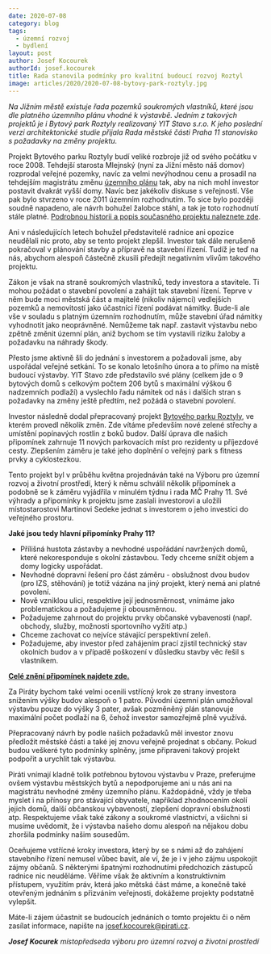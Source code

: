 ```yaml
---
date: 2020-07-08
category: blog
tags: 
  - územní rozvoj
  - bydlení
layout: post
author: Josef Kocourek
authorId: josef.kocourek
title: Rada stanovila podmínky pro kvalitní budoucí rozvoj Roztyl
image: articles/2020/2020-07-08-bytovy-park-roztyly.jpg
---
```


*Na Jižním městě existuje řada pozemků soukromých vlastníků, které jsou dle platného územního plánu vhodné k výstavbě. Jedním z takových projektů je i Bytový park Roztyly realizovaný YIT Stavo s.r.o. K jeho poslední verzi architektonické studie přijala Rada městské části Praha 11 stanovisko s požadavky na změny projektu.*



Projekt Bytového parku Roztyly budí veliké rozbroje již od svého počátku v roce 2008. Tehdejší starosta Mlejnský (nyní za Jižní město náš domov) rozprodal veřejné pozemky, navíc za velmi nevýhodnou cenu a prosadil na tehdejším magistrátu změnu [územního plánu](https://app.iprpraha.cz/apl/app/vykresyUP/) tak, aby na nich mohl investor postavit dvakrát vyšší domy. Navíc bez jakékoliv diskuse s veřejností. Vše pak bylo stvrzeno v roce 2011 územním rozhodnutím. To sice bylo později soudně napadeno, ale návrh bohužel žalobce stáhl, a tak je toto rozhodnutí stále platné. [Podrobnou historii a popis současného projektu naleznete zde](https://www.praha11.cz/cs/mestska-cast/uzemni-rozvoj-a-regenerace/zamery-na-jiznim-meste/16-bytovy-park-roztyly.html).

Ani v následujících letech bohužel představitelé radnice ani opozice neudělali nic proto, aby se tento projekt zlepšil. Investor tak dále nerušeně pokračoval v plánování stavby a přípravě na stavební řízení. Tudíž je teď na nás, abychom alespoň částečně zkusili předejít negativním vlivům takového projektu. 

Zákon je však na straně soukromých vlastníků, tedy investora a stavitele. Ti mohou požádat o stavební povolení a zahájit tak stavební řízení. Teprve v něm bude moci městská část a majitelé (nikoliv nájemci) vedlejších pozemků a nemovitostí jako účastníci řízení podávat námitky. Bude-li ale vše v souladu s platným územním rozhodnutím, může stavební úřad námitky vyhodnotit jako neoprávněné. Nemůžeme tak např. zastavit výstavbu nebo zpětně změnit územní plán, aniž bychom se tím vystavili riziku žaloby a požadavku na náhrady škody.

Přesto jsme aktivně šli do jednání s investorem a požadovali jsme, aby uspořádal veřejné setkání. To se konalo letošního února a to přímo na místě budoucí výstavby. YIT Stavo zde představilo své plány (celkem jde o 9 bytových domů s celkovým počtem 206 bytů s maximální výškou 6 nadzemních podlaží) a vyslechlo řadu námitek od nás i dalších stran s požadavky na změny ještě předtím, než požádá o stavební povolení.

Investor následně dodal přepracovaný projekt [Bytového parku Roztyly](https://www.praha11.cz/filemanager/files/31175.pdf?fbclid=IwAR1Y5wmxPL5n6hUrlDbDj9BekSxshu9mR95XgIC3lEQytL0oJTZXtBp6uTs), ve kterém provedl několik změn. Zde vítáme především nové zelené střechy a umístění popínavých rostlin z boků budov. Další úprava dle našich připomínek zahrnuje 11 nových parkovacích míst pro rezidenty u příjezdové cesty. Zlepšením záměru je také jeho doplnění o veřejný park s fitness prvky a cyklostezkou.

Tento projekt byl v průběhu května projednáván také na Výboru pro územní rozvoj a životní prostředí, který k němu schválil několik připomínek a podobně se k záměru vyjádřila v minulém týdnu i rada MČ Prahy 11. Své výhrady a připomínky k projektu jsme zaslali investorovi a uložili místostarostovi Martinovi Sedeke jednat s investorem o jeho investici do veřejného prostoru.

**Jaké jsou tedy hlavní připomínky Prahy 11?**

- Přílišná hustota zástavby a nevhodné uspořádání navržených domů, které nekoresponduje s okolní zástavbou. Tedy chceme snížit objem a domy logicky uspořádat.
- Nevhodné dopravní řešení pro část záměru - obslužnost dvou budov (pro IZS, stěhování) je totiž vázána na jiný projekt, který nemá ani platné povolení.
- Nově vzniklou ulici, respektive její jednosměrnost, vnímáme jako problematickou a požadujeme ji obousměrnou.
- Požadujeme zahrnout do projektu prvky občanské vybavenosti (např. obchody, služby, možnosti sportovního vyžití atp.)
- Chceme zachovat co nejvíce stávající perspektivní zeleň.
- Požadujeme, aby investor před zahájením prací zjistil technický stav okolních budov a v případě poškození v důsledku stavby věc řešil s vlastníkem.

**[Celé znění připomínek najdete zde.](https://www.praha11.cz/filemanager/files/32474.pdf)**

Za Piráty bychom také velmi ocenili vstřícný krok ze strany investora snížením výšky budov alespoň o 1 patro. Původní územní plán umožňoval výstavbu pouze do výšky 3 pater, avšak pozměněný plán stanovuje maximální počet podlaží na 6, čehož investor samozřejmě plně využívá.

Přepracovaný návrh by podle našich požadavků měl investor znovu předložit městské části a také jej znovu veřejně projednat s občany. Pokud budou veškeré tyto podmínky splněny, jsme připraveni takový projekt podpořit a urychlit tak výstavbu.

Piráti vnímají kladně tolik potřebnou bytovou výstavbu v Praze, preferujme ovšem výstavbu městských bytů a nepodporujeme ani u nás ani na magistrátu nevhodné změny územního plánu. Každopádně, vždy je třeba myslet i na přínosy pro stávající obyvatele, například zhodnocením okolí jejich domů, další občanskou vybaveností, zlepšení dopravní obslužnosti atp. Respektujeme však také zákony a soukromé vlastnictví, a všichni si musíme uvědomit, že i výstavba našeho domu alespoň na nějakou dobu zhoršila podmínky našim sousedům. 

Oceňujeme vstřícné kroky investora, který by se s námi až do zahájení stavebního řízení nemusel vůbec bavit, ale ví, že je i v jeho zájmu uspokojit zájmy občanů. S některými špatnými rozhodnutími předchozích zástupců radnice nic neuděláme. Věříme však že aktivním a konstruktivním přístupem, využitím práv, která jako mětská část máme, a konečně také otevřeným jednáním s přizváním veřejnosti, dokážeme projekty podstatně vylepšit. 

Máte-li zájem účastnit se budoucích jednáních o tomto projektu či o něm zasílat informace, napište na <josef.kocourek@pirati.cz>.


***Josef Kocurek***
*místopředseda výboru pro územní rozvoj a životní prostředí*
